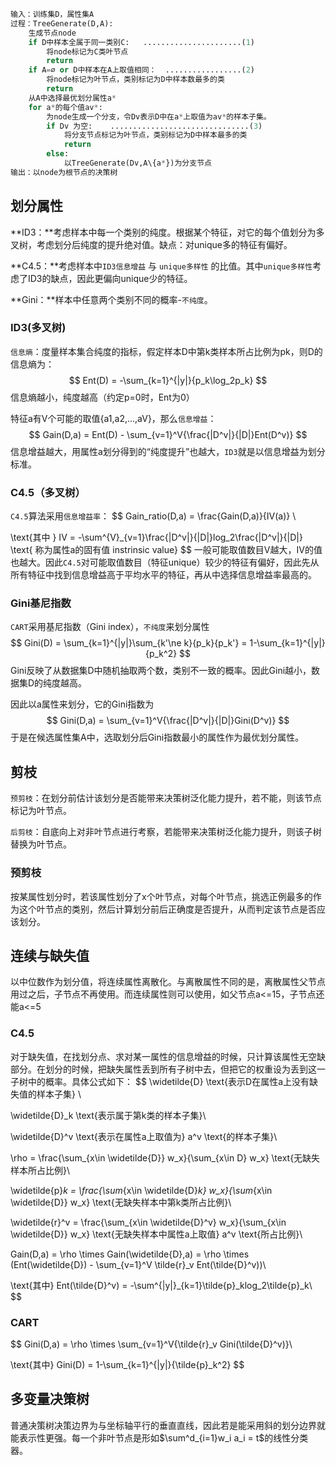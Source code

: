 

```python
输入：训练集D，属性集A
过程：TreeGenerate(D,A):
    生成节点node
    if D中样本全属于同一类别C:   ......................(1)
        将node标记为C类叶节点
        return
    if A=∅ or D中样本在A上取值相同：  .................(2)
        将node标记为叶节点，类别标记为D中样本数最多的类
        return
    从A中选择最优划分属性a*
    for a*的每个值av*:
        为node生成一个分支，令Dv表示D中在a*上取值为av*的样本子集。
        if Dv 为空:    ...............................(3)
            将分支节点标记为叶节点，类别标记为D中样本最多的类
            return
        else:
            以TreeGenerate(Dv,A\{a*})为分支节点
输出：以node为根节点的决策树
```

## 划分属性

**ID3：**考虑样本中每一个类别的纯度。根据某个特征，对它的每个值划分为多叉树，考虑划分后纯度的提升绝对值。缺点：对unique多的特征有偏好。

**C4.5：**考虑样本中`ID3信息增益` 与 `unique多样性` 的比值。其中`unique多样性`考虑了ID3的缺点，因此更偏向unique少的特征。

**Gini：**样本中任意两个类别不同的概率-`不纯度`。

 

### ID3(多叉树)
`信息熵`：度量样本集合纯度的指标，假定样本D中第k类样本所占比例为pk，则D的信息熵为：
$$
Ent(D) = -\sum_{k=1}^{|y|}{p_k\log_2p_k}
$$
信息熵越小，纯度越高（约定p=0时，Ent为0）

特征a有V个可能的取值{a1,a2,...,aV}，那么`信息增益`：
$$
Gain(D,a) = Ent(D) - \sum_{v=1}^V{\frac{|D^v|}{|D|}Ent(D^v)}
$$
信息增益越大，用属性a划分得到的“纯度提升”也越大，`ID3`就是以信息增益为划分标准。

### C4.5（多叉树）

`C4.5`算法采用`信息增益率`：
$$
Gain\_ratio(D,a) = \frac{Gain(D,a)}{IV(a)}   \\

\text{其中 } IV = -\sum^{V}_{v=1}\frac{|D^v|}{|D|}log_2\frac{|D^v|}{|D|} \text{ 称为属性a的固有值 instrinsic value}
$$
一般可能取值数目V越大，IV的值也越大。因此`C4.5`对可能取值数目（特征unique）较少的特征有偏好，因此先从所有特征中找到信息增益高于平均水平的特征，再从中选择信息增益率最高的。

### Gini基尼指数

`CART`采用基尼指数（Gini index），`不纯度`来划分属性
$$
Gini(D) = \sum_{k=1}^{|y|}\sum_{k'\ne k}{p_k}{p_k'} = 1-\sum_{k=1}^{|y|}{p_k^2}
$$
Gini反映了从数据集D中随机抽取两个数，类别不一致的概率。因此Gini越小，数据集D的纯度越高。

因此以a属性来划分，它的Gini指数为
$$
Gini(D,a) = \sum_{v=1}^V{\frac{|D^v|}{|D|}Gini(D^v)}
$$
于是在候选属性集A中，选取划分后Gini指数最小的属性作为最优划分属性。

## 剪枝
`预剪枝`：在划分前估计该划分是否能带来决策树泛化能力提升，若不能，则该节点标记为叶节点。

`后剪枝`：自底向上对非叶节点进行考察，若能带来决策树泛化能力提升，则该子树替换为叶节点。

### 预剪枝
按某属性划分时，若该属性划分了x个叶节点，对每个叶节点，挑选正例最多的作为这个叶节点的类别，然后计算划分前后正确度是否提升，从而判定该节点是否应该划分。

## 连续与缺失值
以中位数作为划分值，将连续属性离散化。与离散属性不同的是，离散属性父节点用过之后，子节点不再使用。而连续属性则可以使用，如父节点a<=15，子节点还能a<=5

### C4.5
对于缺失值，在找划分点、求对某一属性的信息增益的时候，只计算该属性无空缺部分。在划分的时候，把缺失属性丢到所有子树中去，但把它的权重设为丢到这一子树中的概率。具体公式如下：
$$
\widetilde{D} \text{表示D在属性a上没有缺失值的样本子集} \\

\widetilde{D}_k \text{表示属于第k类的样本子集}\\

\widetilde{D}^v \text{表示在属性a上取值为} a^v \text{的样本子集}\\

\rho = \frac{\sum_{x\in \widetilde{D}} w_x}{\sum_{x\in D} w_x} \text{无缺失样本所占比例}\\

\widetilde{p}_k = \frac{\sum_{x\in \widetilde{D}_k} w_x}{\sum_{x\in \widetilde{D}} w_x} \text{无缺失样本中第k类所占比例}\\

\widetilde{r}^v = \frac{\sum_{x\in \widetilde{D}^v} w_x}{\sum_{x\in \widetilde{D}} w_x} \text{无缺失样本中属性a上取值} a^v \text{所占比例}\\

Gain(D,a) = \rho \times Gain(\widetilde{D},a) = \rho \times (Ent(\widetilde{D}) - \sum_{v=1}^V \tilde{r}_v Ent(\tilde{D}^v))\\

\text{其中} Ent(\tilde{D}^v) = -\sum^{|y|}_{k=1}\tilde{p}_klog_2\tilde{p}_k\\
$$

### CART
$$
Gini(D,a) = \rho \times \sum_{v=1}^V{\tilde{r}_v Gini(\tilde{D}^v)}\\

\text{其中} Gini(D) = 1-\sum_{k=1}^{|y|}{\tilde{p}_k^2}
$$


## 多变量决策树
普通决策树决策边界为与坐标轴平行的垂直直线，因此若是能采用斜的划分边界就能表示性更强。每一个非叶节点是形如$\sum^d_{i=1}w_i a_i = t​$的线性分类器。



























